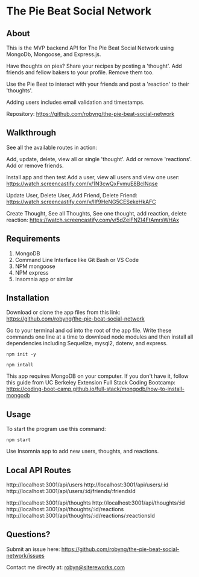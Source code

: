 # The Pie Beat Social Network

## About
This is the MVP backend API for The Pie Beat Social Network using MongoDb, Mongoose, and Express.js. 

Have thoughts on pies? Share your recipes by posting a 'thought'. 
Add friends and fellow bakers to your profile. Remove them too. 

Use the Pie Beat to interact with your friends and post a 'reaction' to their 'thoughts'.

Adding users includes email validation and timestamps.

Repository: https://github.com/robyng/the-pie-beat-social-network 

## Walkthrough
See all the available routes in action: 

Add, update, delete, view all or single 'thought'. 
Add or remove 'reactions'.
Add or remove friends.


Install app and then test Add a user, view all users and view one user:
https://watch.screencastify.com/v/1N3cwQxFvmuE8BcINqse 

Update User, Delete User, Add Friend, Delete Friend:
https://watch.screencastify.com/v/IIf9HeNG5CESekeHkAFC 

Create Thought, See all Thoughts, See one thought, add reaction, delete reaction:
https://watch.screencastify.com/v/5dZeiFNZI4FtAmrsWHAx



## Requirements
1. MongoDB
2. Command Line Interface like Git Bash or VS Code
3. NPM mongoose
4. NPM express
5. Insomnia app or similar


## Installation

Download or clone the app files from this link:
https://github.com/robyng/the-pie-beat-social-network 

Go to your terminal and cd into the root of the app file. 
Write these commands one line at a time to download node modules and then install all dependencies including Sequelize, mysql2, dotenv, and express.

    npm init -y
    
    npm intall

This app requires MongoDB on your computer. If you don't have it, follow this guide from UC Berkeley Extension Full Stack Coding Bootcamp: https://coding-boot-camp.github.io/full-stack/mongodb/how-to-install-mongodb 


## Usage

To start the program use this command:

    npm start

Use Insomnia app to add new users, thoughts, and reactions. 

## Local API Routes

http://localhost:3001/api/users
http://localhost:3001/api/users/:id
http://localhost:3001/api/users/:id/friends/:friendsId

http://localhost:3001/api/thoughts
http://localhost:3001/api/thoughts/:id
http://localhost:3001/api/thoughts/:id/reactions
http://localhost:3001/api/thoughts/:id/reactions/:reactionsId

## Questions?

Submit an issue here: https://github.com/robyng/the-pie-beat-social-network/issues

Contact me directly at: robyn@sitereworks.com
